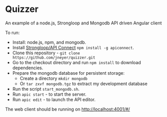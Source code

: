 # Quizzer

An example of a node.js, Strongloop and Mongodb API driven Angular client

To run:

* Install: node.js, npm, and mongodb.
* Install [Strongloop/API Connect](https://strongloop.com/) `npm install -g apiconnect`.
* Clone this repository - `git clone https://github.com/jneyer/quizzer.git`
* Go to the checkout directory and run `npm install` to download dependencies.
* Prepare the mongodb database for persistent storage:
    * Create a directory `mkdir mongodb`
    * Or `tar zxvf mongodb.tgz` to extract my development database
* Run the script `start_mongodb.sh`.
* Run `apic start` - to start the server.
* Run `apic edit` - to launch the API editor.

The web client should be running on [http://localhost:4001/#/](http://localhost:4001/#/)
